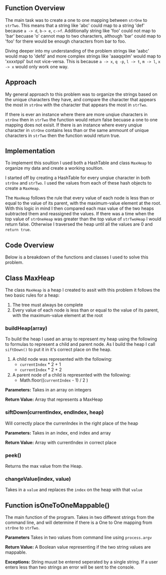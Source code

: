## Function Overview

The main task was to create a one to one mapping between `strOne` to `strTwo`. This means that a string like 'abc' could map to a string 'def' because `a -> d`, `b-> e`, `c->f`. Additionally string like 'foo' could not map to 'bar' becuase 'o' cannot map to two characters, although 'bar' could map to 'foo' for there would be enough characters from bar to foo. 

Diving deeper into my understanding of the problem strings like 'aabc' would map to 'defd' and more complex strings like 'aaaqqxlm' would map to 'xxxxtppl' but not vice-versa. This is because `a -> x`, `q -p`, `l -> t`, `m -> l`, `x -> x` would only work one way. 

## Approach

My general approach to this problem was to organize the strings based on the unique characters they have, and compare the character that appears the most in `strOne` with the character that appears the most in `strTwo`. 

If there is ever an instance where there are more unqiue characters in `strOne` then in `strTwo` the function would return false becuase a one to one mapping does not exisit. If there is an instance where every unqiue character in `strOne` contains less than or the same ammount of unique characters in `strTwo` then the function would return true.

## Implementation 

To implement this soultion I used both a HashTable and class `MaxHeap` to organize my data and create a working soultion. 

I started off by creating a HashTable for every unqiue character in both `strOne` and `strTwo`. I used the values from each of these hash objects to create a `MaxHeap`. 

The `MaxHeap` follows the rule that every value of each node is less than or equal to the value of its parent, with the maximum-value element at the root. With this logic in mind I then compared each max value of the two heaps subtracted them and reassigned the values. If there was a time when the top value of `strOneHeap` was greater than the top value of `strTwoHeap` I would return false. Otherwise I traversed the heap until all the values are 0 and `return true`.

## Code Overview

Below is a breakdown of the functions and classes I used to solve this problem. 

## Class MaxHeap

The class `MaxHeap` is a heap I created to assit with this problem it follows the two basic rules for a heap:

1. The tree must always be complete
2. Every value of each node is less than or equal to the value of its parent, with the maximum-value element at the root

### buildHeap(array)

To build the heap I used an array to represent my heap using the following to formulas to represent a child and parent node. As I build the heap I call `siftDown()` to put it in it's correct place on the heap.

1. A child node was represented with the following:
    - `currentIndex` * 2 + 1
    - `currentIndex` * 2 + 2
2. A parent node of a child is represented with the following:
    - Math.floor((`currentIndex` - 1) / 2 )

**Parameters:** Takes in an array on integers

**Return Value:** Array that represents a MaxHeap

### siftDown(currentIndex, endIndex, heap)

Will correctly place the currenIndex in the right place of the heap

**Parameters:** Takes in an index, end index and array

**Return Value:** Array with currentIndex in correct place

### peek() 

Returns the max value from the Heap.

### changeValue(index, value)

Takes in a `value` and replaces the `index` on the heap with that `value`


## Function isOneToOneMappable()

The main function of the program. Takes in two different strings from the command line, and will determine if there is a One to One mapping from `strOne` to `strTwo`.

**Parameters**
Takes in two values from command line using `process.argv`

**Return Value:**
A Boolean value representing if the two string values are mappable. 

**Exceptions:**
String muust be entered seperated by a single string. If a user enters less than two strings an error will be sent to the console. 